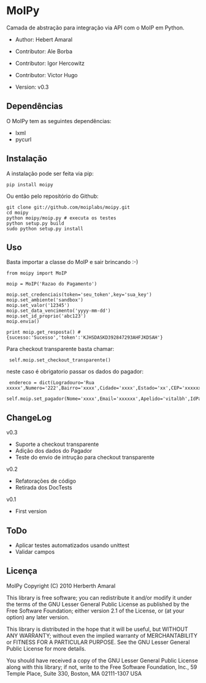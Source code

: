 MoIPy
=====

Camada de abstração para integração via API com o MoIP em Python.

 - Author: Hebert Amaral
 - Contributor: Ale Borba
 - Contributor: Igor Hercowitz
 - Contributor: Victor Hugo
 
 - Version: v0.3

Dependências
------------

O MoIPy tem as seguintes dependências:

 - lxml
 - pycurl

Instalação
----------

A instalação pode ser feita via pip:

    pip install moipy

Ou então pelo repositório do Github:

    git clone git://github.com/moiplabs/moipy.git
    cd moipy
    python moipy/moip.py # executa os testes
    python setup.py build
    sudo python setup.py install

Uso
----

Basta importar a classe do MoIP e sair brincando :-)

    from moipy import MoIP

    moip = MoIP('Razao do Pagamento')

    moip.set_credenciais(token='seu_token',key='sua_key')
    moip.set_ambiente('sandbox')
    moip.set_valor('12345')
    moip.set_data_vencimento('yyyy-mm-dd')
    moip.set_id_proprio('abc123')
    moip.envia()
    
    print moip.get_resposta() # {sucesso:'Sucesso','token':'KJHSDASKD392847293AHFJKDSAH'}


Para checkout transparente basta chamar:

     self.moip.set_checkout_transparente()

neste caso é obrigatorio passar os dados do pagador:

     endereco = dict(Logradouro='Rua xxxxx',Numero='222',Bairro='xxxx',Cidade='xxxx',Estado='xx',CEP='xxxxxx',TelefoneFixo='xxxxxxxxxx')
     self.moip.set_pagador(Nome='xxxx',Email='xxxxxx',Apelido='vitalbh',IdPagador='x',EnderecoCobranca=endereco)


ChangeLog
----------
 
v0.3
 - Suporte a checkout transparente
 - Adição dos dados do Pagador
 - Teste do envio de intrução para checkout transparente

v0.2
 - Refatorações de código
 - Retirada dos DocTests

v0.1
 - First version

ToDo
------
 
 - Aplicar testes automatizados usando unittest
 - Validar campos
 

Licença
------

MoIPy Copyright (C) 2010 Herberth Amaral

This library is free software; you can redistribute it and/or modify it under the terms of the GNU Lesser General Public License as published by the Free Software Foundation; either version 2.1 of the License, or (at your option) any later version.

This library is distributed in the hope that it will be useful, but WITHOUT ANY WARRANTY; without even the implied warranty of MERCHANTABILITY or FITNESS FOR A PARTICULAR PURPOSE. See the GNU Lesser General Public License for more details.

You should have received a copy of the GNU Lesser General Public License along with this library; if not, write to the Free Software Foundation, Inc., 59 Temple Place, Suite 330, Boston, MA 02111-1307 USA
